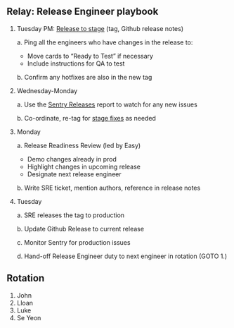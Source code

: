 ## Relay: Release Engineer playbook

1. Tuesday PM: [Release to stage][Release-to-stage] (tag, Github release notes)

    a. Ping all the engineers who have changes in the release to:
      * Move cards to “Ready to Test” if necessary
      * Include instructions for QA to test
    
    b. Confirm any hotfixes are also in the new tag

2. Wednesday-Monday

    a. Use the [Sentry Releases][sentry-releases] report to watch for any new issues
    
    b. Co-ordinate, re-tag for [stage fixes][stage-fixes] as needed


3. Monday
    
    a. Release Readiness Review (led by Easy)
      * Demo changes already in prod
      * Highlight changes in upcoming release
      * Designate next release engineer
    
    b. Write SRE ticket, mention authors, reference in release notes

 4. Tuesday

    a. SRE releases the tag to production

    b. Update Github Release to current release

    c. Monitor Sentry for production issues

    d. Hand-off Release Engineer duty to next engineer in rotation (GOTO 1.)

## Rotation
1. John
2. Lloan
3. Luke
4. Se Yeon

[Release-to-stage]: https://github.com/mozilla/fx-private-relay/blob/main/docs/release_process.md#release-to-stage
[sentry-releases]:https://mozilla.sentry.io/releases/
[stage-fixes]: https://github.com/mozilla/fx-private-relay/blob/main/docs/release_process.md#stage-fixes
